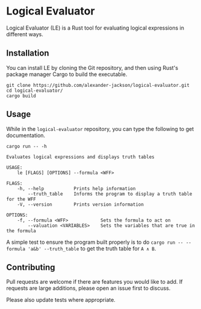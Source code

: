 # Logical Evaluator

Logical Evaluator (LE) is a Rust tool for evaluating logical expressions in
different ways.

## Installation

You can install LE by cloning the Git repository, and then using Rust's package
manager Cargo to build the executable.

```
git clone https://github.com/alexander-jackson/logical-evaluator.git
cd logical-evaluator/
cargo build
```

## Usage

While in the `logical-evaluator` repository, you can type the following to get
documentation.

```
cargo run -- -h

Evaluates logical expressions and displays truth tables

USAGE:
    le [FLAGS] [OPTIONS] --formula <WFF>

FLAGS:
    -h, --help           Prints help information
        --truth_table    Informs the program to display a truth table for the WFF
    -V, --version        Prints version information

OPTIONS:
    -f, --formula <WFF>            Sets the formula to act on
        --valuation <VARIABLES>    Sets the variables that are true in the formula
```

A simple test to ensure the program built properly is to do
`cargo run -- --formula 'a&b' --truth_table` to get the truth table for
`A ∧ B`.

## Contributing

Pull requests are welcome if there are features you would like to add. If
requests are large additions, please open an issue first to discuss.

Please also update tests where appropriate.
